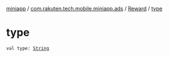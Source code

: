 [miniapp](../../index.md) / [com.rakuten.tech.mobile.miniapp.ads](../index.md) / [Reward](index.md) / [type](./type.md)

# type

`val type: `[`String`](https://kotlinlang.org/api/latest/jvm/stdlib/kotlin/-string/index.html)
